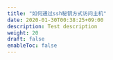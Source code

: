 ```yaml
---
title: "如何通过ssh秘钥方式访问主机"
date: 2020-01-30T00:38:25+09:00
description: Test description
weight: 20
draft: false
enableToc: false
---
```


